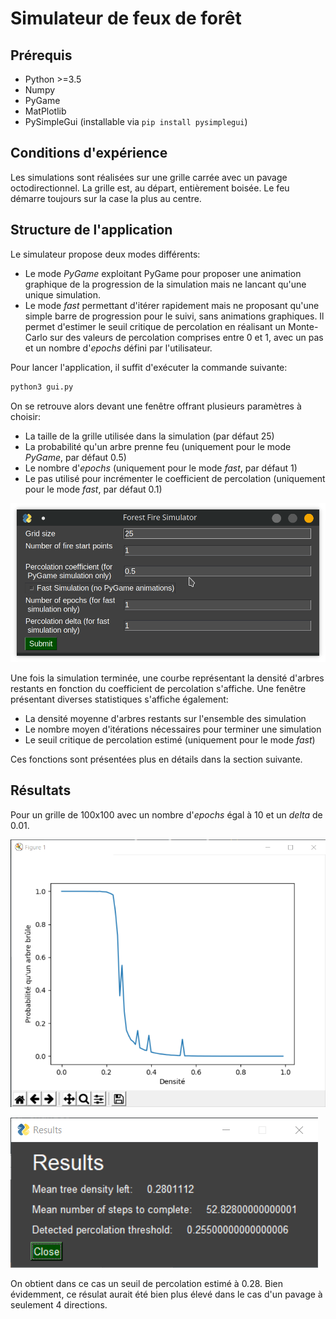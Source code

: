 # Simulateur de feux de forêt

## Prérequis

- Python >=3.5
- Numpy
- PyGame
- MatPlotlib
- PySimpleGui (installable via `pip install pysimplegui`)

## Conditions d'expérience

Les simulations sont réalisées sur une grille carrée avec un pavage octodirectionnel.
La grille est, au départ, entièrement boisée.
Le feu démarre toujours sur la case la plus au centre.

## Structure de l'application

Le simulateur propose deux modes différents:

- Le mode *PyGame* exploitant PyGame pour proposer une animation graphique de la progression de la simulation mais ne lancant qu'une unique simulation.
- Le mode *fast* permettant d'itérer rapidement mais ne proposant qu'une simple barre de progression pour le suivi, sans animations graphiques. Il permet d'estimer le seuil critique de percolation en réalisant un Monte-Carlo sur des valeurs de percolation comprises entre 0 et 1, avec un pas et un nombre d'*epochs* défini par l'utilisateur.

Pour lancer l'application, il suffit d'exécuter la commande suivante:

```bash
python3 gui.py
```

On se retrouve alors devant une fenêtre offrant plusieurs paramètres à choisir:

- La taille de la grille utilisée dans la simulation (par défaut 25)
- La probabilité qu'un arbre prenne feu (uniquement pour le mode *PyGame*, par défaut 0.5)
- Le nombre d'*epochs* (uniquement pour le mode *fast*, par défaut 1)
- Le pas utilisé pour incrémenter le coefficient de percolation (uniquement pour le mode *fast*, par défaut 0.1)

![Image menu 1](./images/menu1.png "Premier menu")

Une fois la simulation terminée, une courbe représentant la densité d'arbres restants en fonction du coefficient de percolation s'affiche.
Une fenêtre présentant diverses statistiques s'affiche également:

- La densité moyenne d'arbres restants sur l'ensemble des simulation
- Le nombre moyen d'itérations nécessaires pour terminer une simulation
- Le seuil critique de percolation estimé (uniquement pour le mode *fast*)

Ces fonctions sont présentées plus en détails dans la section suivante.

## Résultats

Pour un grille de 100x100 avec un nombre d'*epochs* égal à 10 et un *delta* de 0.01.

![Image graphe](./images/graphe.png "Graphe")

![Image menu resultats](./images/results.png "Menu des résultats")

On obtient dans ce cas un seuil de percolation estimé à 0.28.
Bien évidemment, ce résulat aurait été bien plus élevé dans le cas d'un pavage à seulement 4 directions.
